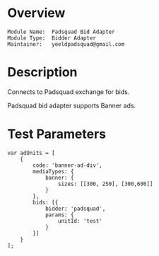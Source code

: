 # Overview

```
Module Name:  Padsquad Bid Adapter
Module Type:  Bidder Adapter
Maintainer:   yeeldpadsquad@gmail.com
```

# Description

Connects to Padsquad exchange for bids.

Padsquad bid adapter supports Banner ads.

# Test Parameters
```
var adUnits = [
    {
        code: 'banner-ad-div',
        mediaTypes: {
            banner: {
                sizes: [[300, 250], [300,600]]
            }
        },
        bids: [{
            bidder: 'padsquad',
            params: {
                unitId: 'test'
            }
        }]
    }
];
```
